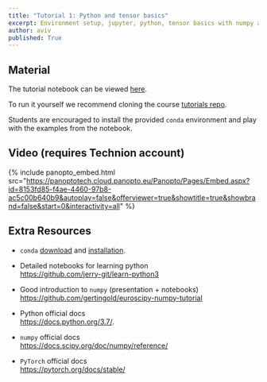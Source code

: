 ```yaml
---
title: "Tutorial 1: Python and tensor basics"
excerpt: Environment setup, jupyter, python, tensor basics with numpy and PyTorch
author: aviv
published: True
---
```


## Material


The tutorial notebook can be viewed
[here](https://nbviewer.jupyter.org/github/vistalab-technion/cs236781-tutorials/blob/master/t01/tutorial1-Python_Numpy.ipynb?flush_cache=true).

To run it yourself we recommend cloning the course [tutorials repo](https://github.com/vistalab-technion/cs236781-tutorials).

Students are encouraged to install the provided `conda` environment and play
with the examples from the notebook.

## Video (requires Technion account)

{% include panopto_embed.html
src="https://panoptotech.cloud.panopto.eu/Panopto/Pages/Embed.aspx?id=8153fd85-f4ae-4460-97b8-ac5c00b640b9&autoplay=false&offerviewer=true&showtitle=true&showbrand=false&start=0&interactivity=all" %}

## Extra Resources

- `conda` [download](https://conda.io/miniconda.html) and
  [installation](https://docs.conda.io/projects/conda/en/latest/user-guide/install/index.html).

- Detailed notebooks for learning python<br>
  <https://github.com/jerry-git/learn-python3>

- Good introduction to `numpy` (presentation + notebooks)<br>
  <https://github.com/gertingold/euroscipy-numpy-tutorial>

- Python official docs<br>
  <https://docs.python.org/3.7/>.

- `numpy` official docs<br>
  <https://docs.scipy.org/doc/numpy/reference/>

- `PyTorch` official docs<br>
  <https://pytorch.org/docs/stable/>
